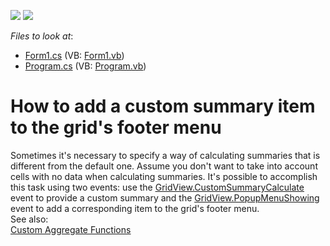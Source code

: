 <!-- default badges list -->
[![](https://img.shields.io/badge/Open_in_DevExpress_Support_Center-FF7200?style=flat-square&logo=DevExpress&logoColor=white)](https://supportcenter.devexpress.com/ticket/details/E496)
[![](https://img.shields.io/badge/📖_How_to_use_DevExpress_Examples-e9f6fc?style=flat-square)](https://docs.devexpress.com/GeneralInformation/403183)
<!-- default badges end -->
<!-- default file list -->
*Files to look at*:

* [Form1.cs](./CS/Form1.cs) (VB: [Form1.vb](./VB/Form1.vb))
* [Program.cs](./CS/Program.cs) (VB: [Program.vb](./VB/Program.vb))
<!-- default file list end -->
# How to add a custom summary item to the grid's footer menu


<p>Sometimes it's necessary to specify a way of calculating summaries that is different from the default one. Assume you don't want to take into account cells with no data when calculating summaries. It's possible to accomplish this task using two events: use the <a href="http://documentation.devexpress.com/#WindowsForms/DevExpressXtraGridViewsGridGridView_CustomSummaryCalculatetopic"><u>GridView.CustomSummaryCalculate</u></a> event to provide a custom summary and the  <a href="http://documentation.devexpress.dev/#WindowsForms/DevExpressXtraGridViewsGridGridView_PopupMenuShowingtopic"><u>GridView.PopupMenuShowing</u></a><u> </u>event to add a corresponding item to the grid's footer menu.<br />
See also:<br />
<a href="http://documentation.devexpress.com/#WindowsForms/CustomDocument701"><u>Custom Aggregate Functions</u></a></p>

<br/>


